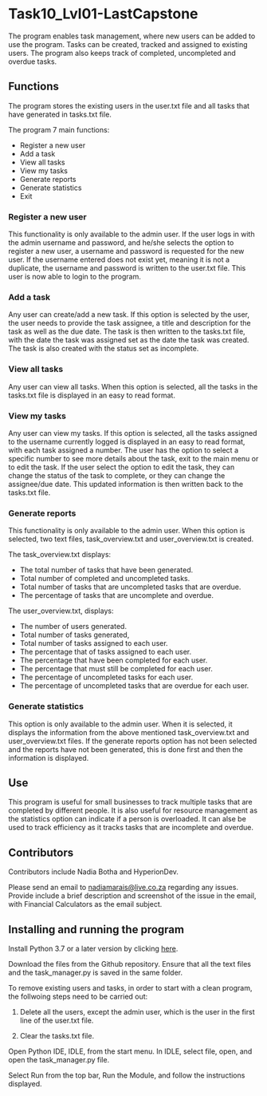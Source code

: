 # Task10_Lvl01-LastCapstone

The program enables task management, where new users can be added to use the program. Tasks can be created, tracked and assigned to existing users. The program also keeps track of completed, uncompleted and overdue tasks.

## Functions
The program stores the existing users in the user.txt file and all tasks that have generated in tasks.txt file. 

The program 7 main functions:
- Register a new user
- Add a task
- View all tasks
- View my tasks
- Generate reports
- Generate statistics
- Exit

### Register a new user
This functionality is only available to the admin user. If the user logs in with the admin username and password, and he/she selects the option to register a new user, a username and password is requested for the new user. If the username entered does not exist yet, meaning it is not a duplicate, the username and password is written to the user.txt file. This user is now able to login to the program. 

### Add a task
Any user can create/add a new task. If this option is selected by the user, the user needs to provide the task assignee, a title and description for the task as well as the due date. 
The task is then written to the tasks.txt file, with the date the task was assigned set as the date the task was created. The task is also created with the status set as incomplete.

### View all tasks
Any user can view all tasks. When this option is selected, all the tasks in the tasks.txt file is displayed in an easy to read format.

### View my tasks
Any user can view my tasks. If this option is selected, all the tasks assigned to the username currently logged is displayed in an easy to read format, with each task assigned a number. The user has the option to select a specific number to see more details about the task, exit to the main menu or to edit the task. If the user select the option to edit the task, they can change the status of the task to complete, or they can change the assignee/due date. This updated information is then written back to the tasks.txt file.

### Generate reports
This functionality is only available to the admin user.
When this option is selected, two text files, task_overview.txt and user_overview.txt is created.

The task_overview.txt displays:
- The total number of tasks that have been generated. 
- Total number of completed and uncompleted tasks.
- Total number of tasks that are uncompleted tasks that are overdue.
- The percentage of tasks that are uncomplete and overdue.

The user_overview.txt, displays:
- The number of users generated. 
- Total number of tasks generated, 
- Total number of tasks assigned to each user.
- The percentage that of tasks assigned to each user.
- The percentage that have been completed for each user.
- The percentage that must still be completed for each user.
- The percentage of uncompleted tasks for each user.
- The percentage of uncompleted tasks that are overdue for each user.

### Generate statistics
This option is only available to the admin user. When it is selected, it displays the information from the above mentioned task_overview.txt and user_overview.txt files. If the generate reports option has not been selected and the reports have not been generated, this is done first and then the information is displayed.

## Use
This program is useful for small businesses to track multiple tasks that are completed by different people. It is also useful for resource management as the statistics option can indicate if a person is overloaded. It can alse be used to track efficiency as it tracks tasks that are incomplete and overdue.

## Contributors
Contributors include Nadia Botha and HyperionDev. 

Please send an email to nadiamarais@live.co.za regarding any issues. Provide include a brief description and screenshot of the issue in the email, with Financial Calculators as the email subject. 

## Installing and running the program
Install Python 3.7 or a later version by clicking [here](https://www.python.org/downloads/).

Download the files from the Github repository. Ensure that all the text files and the task_manager.py is saved in the same folder. 

To remove existing users and tasks, in order to start with a clean program, the follwoing steps need to be carried out:

1. Delete all the users, except the admin user, which is the user in the first line of the user.txt file.

2. Clear the tasks.txt file.

Open Python IDE, IDLE, from the start menu. In IDLE, select file, open, and open the task_manager.py file. 

Select Run from the top bar, Run the Module, and follow the instructions displayed.




